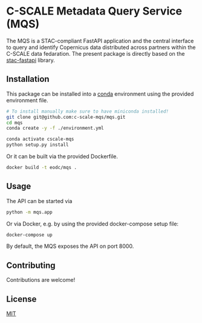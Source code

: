 # C-SCALE Metadata Query Service (MQS)

The MQS is a STAC-compliant FastAPI application and the central interface to query and identify Copernicus data distributed across partners within the C-SCALE data fedaration.
The present package is directly based on the [stac-fastapi](https://github.com/stac-utils/stac-fastapi) library.

## Installation

This package can be installed into a [conda](https://docs.conda.io/en/latest/miniconda.html) environment using the provided environment file.

```bash
# To install manually make sure to have miniconda installed!
git clone git@github.com:c-scale-mqs/mqs.git
cd mqs
conda create -y -f ./environment.yml

conda activate cscale-mqs
python setup.py install 
```

Or it can be built via the provided Dockerfile.

```bash
docker build -t eodc/mqs .
```

## Usage

The API can be started via

```bash
python -m mqs.app
```

Or via Docker, e.g. by using the provided docker-compose setup file:

```bash
docker-compose up
```

By default, the MQS exposes the API on port 8000.


## Contributing
Contributions are welcome!

## License
[MIT](https://choosealicense.com/licenses/mit/)